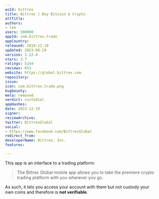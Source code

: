 ```yaml
---
wsId: bittrex
title: Bittrex | Buy Bitcoin & Crypto
altTitle: 
authors:
- leo
users: 500000
appId: com.bittrex.trade
appCountry: 
released: 2019-12-19
updated: 2023-08-29
version: 1.22.4
stars: 3.7
ratings: 5144
reviews: 653
website: https://global.bittrex.com
repository: 
issue: 
icon: com.bittrex.trade.png
bugbounty: 
meta: removed
verdict: custodial
appHashes: 
date: 2023-12-19
signer: 
reviewArchive: 
twitter: BittrexGlobal
social:
- https://www.facebook.com/BittrexGlobal
redirect_from: 
developerName: Bittrex, Inc.
features: 

---
```


This app is an interface to a trading platform:

> The Bittrex Global mobile app allows you to take the premiere crypto trading
  platform with you wherever you go.

As such, it lets you access your account with them but not custody your own
coins and therefore is **not verifiable**.
